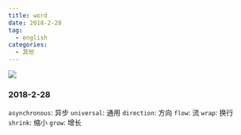 ```yaml
---
title: word
date: 2018-2-28
tag: 
  - english
categories:
  - 其他
---
```

![](/imgs/english/theme/bird.png)

### 2018-2-28

`asynchronous`: 异步
`universal`: 通用
`direction`: 方向
`flow`: 流
`wrap`: 换行
`shrink`: 缩小
`grow`: 增长